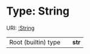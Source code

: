 
# Type: String




URI: [:String](http://example.org/sample/example1/String)

|  |  |  |
| --- | --- | --- |
| Root (builtin) type | | **str** |
